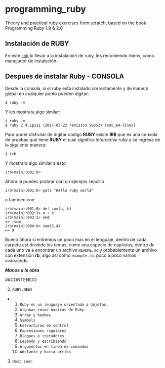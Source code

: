 # programming_ruby
Theory and practical ruby exercises from scratch, based on the book Programming Ruby 1.9 &amp; 2.0


## Instalación de RUBY

 En este [link](https://www.ruby-lang.org/es/documentation/installation/) lo
 llevar a la instalación de ruby, les recomiendo rbenv, como manejador de
 instalación.


## Despues de instalar Ruby - CONSOLA

Desde la consola, si el ruby esta instalado correctamente y de manera global
en cualquier punto pueden digitar:

```
$ ruby -v
```

Y les mostrara algo similar:

```
$ ruby -v
$ ruby 2.4.1p111 (2017-03-22 revision 58053) [x86_64-linux]
```

Para poder disfrutar de digitar codigo **RUBY** existe **IRB** que es una consola
de pruebas que tiene  **RUBY** el cual significa *interactive ruby* y se ingresa
de la siguiente manera:

```
$ irb
```

Y mostrara algo similar a esto:
```
irb(main):001:0>
```

Ahora la puedes probrar con un ejemplo sencillo

`irb(main):001:0> puts "Hello ruby world"`

o tambien con:
```
irb(main):001:0> def sum(a, b)
irb(main):002:1> a + b
irb(main):003:1> end
=> :sum
irb(main):004:0> sum(5,4)
=> 9
```
Bueno ahora si entremos un poco mas en el lenguaje, dentro de cada carpeta est dividido los temas, como una especie de capitulos, dentro de cada uno va a encontrar un archivo `README.md` y probablemente un archivo con extensión **rb**, algo así como `example.rb`, poco a poco vamos avanzando.

***Manos a la obra***

##CONTENIDO

2. `RUBY.NEWS`
*
  1. `Ruby es un lenguaje orientado a objetos.`
  2. `Algunas cosas basicas de Ruby.`
  3. `Array y hashes`
  4. `Symbols`
  5. `Estructuras de control`
  6. `Expresiones regulares`
  7. `Bloques e iteradores`
  8. `Leyendo y escribiendo`
  9. `Argumentos en linea de comandos`
  10. `Adelante y hacia arriba`

3. `Next soon`
